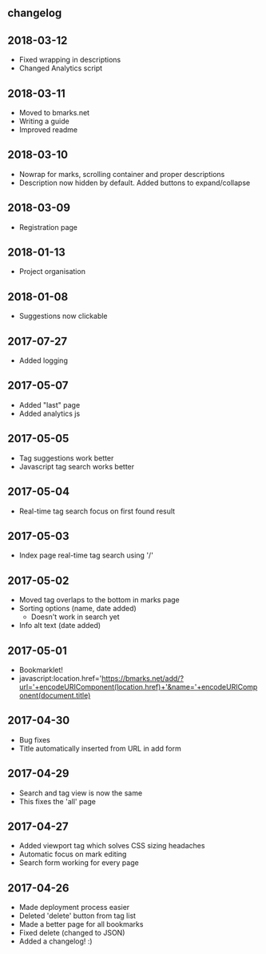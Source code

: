 changelog
---------

## 2018-03-12
- Fixed wrapping in descriptions
- Changed Analytics script

## 2018-03-11
- Moved to bmarks.net
- Writing a guide
- Improved readme

## 2018-03-10
- Nowrap for marks, scrolling container and proper descriptions
- Description now hidden by default. Added buttons to expand/collapse

## 2018-03-09
- Registration page

## 2018-01-13
- Project organisation

## 2018-01-08
- Suggestions now clickable

## 2017-07-27
- Added logging

## 2017-05-07
- Added "last" page
- Added analytics js

## 2017-05-05
- Tag suggestions work better
- Javascript tag search works better

## 2017-05-04
- Real-time tag search focus on first found result

## 2017-05-03
- Index page real-time tag search using '/'

## 2017-05-02
- Moved tag overlaps to the bottom in marks page
- Sorting options (name, date added)
    - Doesn't work in search yet
- Info alt text (date added)

## 2017-05-01
- Bookmarklet!
- javascript:location.href='https://bmarks.net/add/?url='+encodeURIComponent(location.href)+'&name='+encodeURIComponent(document.title)

## 2017-04-30
- Bug fixes
- Title automatically inserted from URL in add form

## 2017-04-29
- Search and tag view is now the same
- This fixes the 'all' page

## 2017-04-27
- Added viewport tag which solves CSS sizing headaches
- Automatic focus on mark editing
- Search form working for every page

## 2017-04-26
- Made deployment process easier
- Deleted 'delete' button from tag list
- Made a better page for all bookmarks
- Fixed delete (changed to JSON)
- Added a changelog! :)
